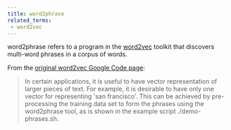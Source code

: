 ```yaml
---
title: word2phrase
related_terms:
 - word2vec
---
```

word2phrase refers to a program in the
[word2vec](/terms/word2vec) toolkit that discovers
multi-word phrases in a corpus of words.

From the [original word2vec Google Code page](https://code.google.com/archive/p/word2vec/):

> In certain applications, it is useful to have vector representation of larger pieces of text. For example, it is desirable to have only one vector for representing 'san francisco'. This can be achieved by pre-processing the training data set to form the phrases using the word2phrase tool, as is shown in the example script ./demo-phrases.sh.
